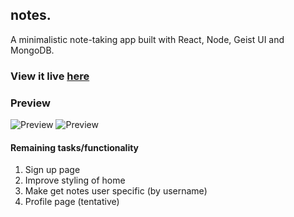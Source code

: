 ## notes.

A minimalistic note-taking app built with React, Node, Geist UI and MongoDB.

### View it live [here](https://kalyssao-notes-app.netlify.app)
### Preview
![Preview](https://i.imgur.com/1EzRMep.png)
![Preview](https://i.imgur.com/MqQt9oi.png)

#### Remaining tasks/functionality
1. Sign up page
2. Improve styling of home
3. Make get notes user specific (by username)
4. Profile page (tentative)